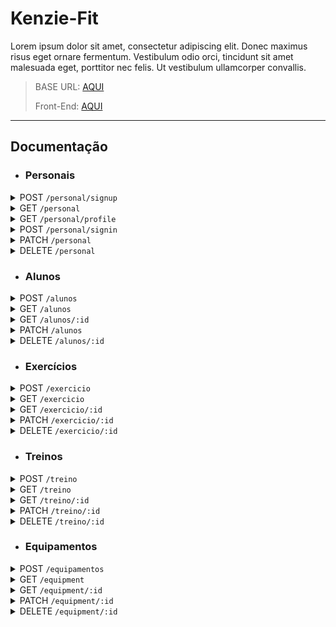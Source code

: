 # **Kenzie-Fit**

Lorem ipsum dolor sit amet, consectetur adipiscing elit. Donec maximus risus eget ornare fermentum. Vestibulum odio orci, tincidunt sit amet malesuada eget, porttitor nec felis. Ut vestibulum ullamcorper convallis.

> <p>BASE URL: <a href="https://academy-api-kenzie.herokuapp.com/">AQUI</a></p>
> <p>Front-End: <a href="https://github.com/thdias00/kenzie-fit">AQUI</a></p>

---

## **Documentação**

- ### **Personais**

<details>
  <summary>POST <code>/personal/signup</code></summary>
<p>Cadastra um novo personal no banco de dados.</p>
Corpo da requisição:

```json
{
  "nome": "Lucas Pereira",
  "email": "Lucas@email.com",
  "cpf": "333.333.333-34",
  "senha": "*aA123456"
}
```

Corpo da resposta `201 CREATED`:

```json
{
  "id": 3,
  "nome": "Lucas Pereira",
  "email": "Lucas@email.com",
  "cpf": "333.333.333-34",
  "alunos": []
}
```

</details>

<details>
  <summary>GET <code>/personal</code></summary>
<p>Retorna uma lista contendo todos os personais cadastrados no banco de dados.</p>
Corpo da requisição:

```
Não há corpo
```

Corpo da resposta `200 OK`:

```json
{
  "personal": [
    {
      "id": 1,
      "nome": "Augusto Pereira",
      "email": "Augusto@email.com",
      "cpf": "333.333.333-33",
      "alunos": []
    },
    {
      "id": 3,
      "nome": "Lucas Pereira",
      "email": "Lucas@email.com",
      "cpf": "333.333.333-34",
      "alunos": []
    }
  ]
}
```

</details>

<details>
  <summary>GET <code>/personal/profile</code></summary>
<p>Retorna as informações do personal indicado no token.</p>
Corpo da requisição:

```
Não há corpo
```

Corpo da resposta `200 OK`:

```json
{
  "id": 3,
  "nome": "Lucas Pereira",
  "email": "Lucas@email.com",
  "cpf": "333.333.333-34",
  "alunos": []
}
```

</details>

<details>
  <summary>POST <code>/personal/signin</code></summary>
<p>Realiza o login de um personal já cadastrado no banco de dados.</p>
Corpo da requisição:

```json
{
  "email": "Lucas@email.com",
  "senha": "*aA123456"
}
```

Corpo da resposta `200 OK`:

```json
{
  "token": "eyJ0eXAiOiJKV1QiLCJhbGciOiJIUzI1NiJ9.eyJmcmVzaCI6ZmFsc2UsImlhdCI6MTY1MTgwNDExNiwianRpIjoiOTE5ZDMyZTEtZTBiZS00ODE2LWIxZmMtNDY5MjUwNDUxNmJjIiwidHlwZSI6ImFjY2VzcyIsInN1YiI6eyJpZCI6Mywibm9tZSI6Ikx1Y2FzIFBlcmVpcmEiLCJlbWFpbCI6Ikx1Y2FzQGVtYWlsLmNvbSIsImNwZiI6IjMzMy4zMzMuMzMzLTM0IiwiYWx1bm9zIjpbXX0sIm5iZiI6MTY1MTgwNDExNiwiZXhwIjoxNjUxODA3NzE2fQ.M4lOkNw83LL4zOvysrrHQGL7TRJKPtvxbGlEu3MWP60",
  "user": {
    "id": 3,
    "nome": "Lucas Pereira",
    "email": "Lucas@email.com",
    "cpf": "333.333.333-34",
    "alunos": []
  }
}
```

</details>

<details>
  <summary>PATCH <code>/personal</code></summary>
<p>Atualiza as informações de um personal já cadastrado no banco de dados.</p>
Corpo da requisição:

```json
{
  "nome": "Lucas Pereira Silva"
}
```

Corpo da resposta `200 OK`:

```json
{
  "id": 3,
  "nome": "Lucas Pereira Silva",
  "email": "Lucas@email.com",
  "cpf": "333.333.333-34",
  "alunos": []
}
```

</details>

<details>
  <summary>DELETE <code>/personal</code></summary>
<p>Exclui um personal do banco de dados.</p>
Corpo da requisição:

```json
Não há corpo
```

Corpo da resposta `204 NO CONTENT`:

```json
Não há corpo
```

</details>

- ### **Alunos**

<details>
  <summary>POST <code>/alunos</code></summary>
<p>Cadastra um novo aluno no banco de dados.</p>
Corpo da requisição:

```json
{
  "nome": "Antonio Ruiz",
  "telefone": "(99)99999-9999",
  "email": "antonio@email.com",
  "peso": 80,
  "altura": 1.75
}
```

Corpo da resposta `201 CREATED`:

```json
{
  "nome": "Antonio Ruiz",
  "telefone": "(99)99999-9999",
  "email": "antonio@email.com",
  "peso": 80,
  "altura": 2.0,
  "imc": 26.0,
  "personal": {
    "id": 1,
    "nome": "Augusto Pereira",
    "cpf": "333.333.333-33"
  },
  "treinos": []
}
```

</details>

<details>
  <summary>GET <code>/alunos</code></summary>
<p>Retorna uma lista contendo todos os alunos cadastrados no banco de dados.</p>
Corpo da requisição:

```json
Não há corpo
```

Corpo da resposta `200 OK`:

```json
{
  "count": 2,
  "alunos": [
    {
      "id": 1,
      "nome": "Antonio Ruiz",
      "telefone": "(99)99999-9999",
      "email": "antonio@email.com",
      "peso": 80,
      "altura": 2.0,
      "imc": 26.0,
      "treinos": []
    },
    {
      "id": 2,
      "nome": "Carlos Barbosa",
      "telefone": "(99)99999-9999",
      "email": "Carlos@email.com",
      "peso": 80,
      "altura": 2.0,
      "imc": 26.0,
      "treinos": []
    }
  ]
}
```

</details>

<details>
  <summary>GET <code>/alunos/:id</code></summary>
<p>Retorna as informações do aluno indicado na url.</p>
Corpo da requisição:

```json
Não há corpo
```

Corpo da resposta `200 OK`:

```json
{
  "id": 1,
  "nome": "Antonio Ruiz",
  "telefone": "(99)99999-9999",
  "email": "antonio@email.com",
  "peso": 80,
  "altura": 2.0,
  "imc": 26.0,
  "personal": {
    "id": 1,
    "nome": "Augusto Pereira",
    "cpf": "333.333.333-33"
  },
  "treinos": []
}
```

</details>

<details>
  <summary>PATCH <code>/alunos</code></summary>
<p>Atualiza as informações de um aluno no banco de dados.</p>
Corpo da requisição:

```json
{
  "nome": "Antonio Luiz"
}
```

Corpo da resposta `200 OK`:

```json
{
  "id": 1,
  "nome": "Antonio Luiz",
  "telefone": "(99)99999-9999",
  "email": "antonio@email.com",
  "peso": 80,
  "altura": 2.0,
  "imc": 26.0,
  "treinos": []
}
```

</details>

<details>
  <summary>DELETE <code>/alunos/:id</code></summary>
<p>Deleta um aluno do banco de dados.</p>
Corpo da requisição:

```json
Não há corpo
```

Corpo da resposta `204 NO CONTENT`:

```json
Não há corpo
```

</details>

- ### **Exercícios**

<details>
  <summary>POST <code>/exercicio</code></summary>
<p>Cadastra um novo exercício no banco de dados.</p>
Corpo da requisição:

```json
{
  "nome": "Supino Reto",
  "series": 4,
  "repeticoes": 15,
  "carga": "10kg cada lado",
  "estimulo": "Peito",
  "aparelho": "Supino"
}
```

Corpo da resposta `201 CREATED`:

```json
{
  "id": 1,
  "nome": "Supino Reto",
  "estimulo": "Peito",
  "execucao": {
    "id": 1,
    "series": 4,
    "repeticoes": 15,
    "carga": "10kg cada lado"
  },
  "aparelho": {
    "id": 3,
    "nome": "Supino",
    "codigo": 2
  }
}
```

</details>

<details>
  <summary>GET <code>/exercicio</code></summary>
<p>Retorna uma lista contendo todos os exercícios cadastrados no banco de dados.</p>
Corpo da requisição:

```json
Não há corpo
```

Corpo da resposta `200 OK`:

```json
[
  {
    "id": 1,
    "nome": "Supino Reto",
    "estimulo": "Peito",
    "execucao": {
      "id": 1,
      "series": 4,
      "repeticoes": 15,
      "carga": "10kg cada lado"
    },
    "aparelho": {
      "id": 3,
      "nome": "Supino",
      "codigo": 2
    }
  },
  {
    "id": 2,
    "nome": "Supino Inclinado",
    "estimulo": "Peito",
    "execucao": {
      "id": 2,
      "series": 4,
      "repeticoes": 15,
      "carga": "10kg cada lado"
    },
    "aparelho": {
      "id": 3,
      "nome": "Supino",
      "codigo": 2
    }
  }
]
```

</details>

<details>
  <summary>GET <code>/exercicio/:id</code></summary>
<p>Retorna as informações do exercício indicado na url.</p>
Corpo da requisição:

```json
Não há corpo
```

Corpo da resposta `200 OK`:

```json
{
  "id": 1,
  "nome": "Supino Reto",
  "estimulo": "Peito",
  "execucao": {
    "id": 1,
    "series": 4,
    "repeticoes": 15,
    "carga": "10kg cada lado"
  },
  "aparelho": {
    "id": 3,
    "nome": "Supino",
    "codigo": 2
  }
}
```

</details>

<details>
  <summary>PATCH <code>/exercicio/:id</code></summary>
<p>Atualiza as informações de um exercício no banco de dados.</p>
Corpo da requisição:

```json
{
  "repeticoes": 10
}
```

Corpo da resposta `201 CREATED`:

```json
{
  "id": 1,
  "nome": "Supino Reto",
  "estimulo": "Peito",
  "execucao": {
    "id": 1,
    "series": 4,
    "repeticoes": 10,
    "carga": "10kg cada lado"
  },
  "aparelho": {
    "id": 3,
    "nome": "Supino",
    "codigo": 2
  }
}
```

</details>

<details>
  <summary>DELETE <code>/exercicio/:id</code></summary>
<p>Deleta um exercício do banco de dados.</p>
Corpo da requisição:

```json
Não há corpo
```

Corpo da resposta `204 NO CONTENT`:

```json
Não há corpo
```

</details>

- ### **Treinos**

<details>
  <summary>POST <code>/treino</code></summary>
<p>Cadastra um novo treino no banco de dados.</p>
Corpo da requisição:

```json
{
  "nome": "A",
  "personal_id": "1",
  "aluno_id": "1",
  "email_aluno": "antonio@email.com",
  "dia": "Segunda-Feira",
  "exercicios": ["Supino", "Supino Inclinado"]
}
```

Corpo da resposta `201 CREATED`:

```json
{
  "id": 1,
  "nome": "A",
  "dia": "Segunda-Feira",
  "personal": {
    "id": 1,
    "nome": "Augusto Pereira",
    "email": "Augusto@email.com",
    "cpf": "333.333.333-33"
  },
  "aluno": {
    "id": 1,
    "nome": "Antonio Luiz",
    "telefone": "(99)99999-9999",
    "email": "antonio@email.com",
    "peso": 80,
    "altura": 2.0,
    "imc": 26.0,
    "treinos": [
      {
        "id": 1,
        "nome": "A",
        "dia": "Segunda-Feira"
      }
    ]
  },
  "exercicios": [
    {
      "id": 2,
      "nome": "Supino Inclinado",
      "estimulo": "Peito",
      "execucao": {
        "id": 2,
        "series": 4,
        "repeticoes": 15,
        "carga": "10kg cada lado"
      },
      "aparelho": {
        "id": 3,
        "nome": "Supino",
        "codigo": 2
      }
    },
    {
      "id": 3,
      "nome": "Supino",
      "estimulo": "Peito",
      "execucao": {
        "id": 3,
        "series": 4,
        "repeticoes": 15,
        "carga": "10kg cada lado"
      },
      "aparelho": {
        "id": 3,
        "nome": "Supino",
        "codigo": 2
      }
    }
  ]
}
```

</details>

<details>
  <summary>GET <code>/treino</code></summary>
<p>Retorna uma lista contendo todos os treinos cadastrados no banco de dados.</p>
Corpo da requisição:

```json
Não há corpo
```

Corpo da resposta `200 OK`:

```json
{
  "treinos": [
    {
      "id": 1,
      "nome": "A",
      "dia": "Segunda-Feira",
      "personal": {
        "id": 1,
        "nome": "Augusto Pereira",
        "email": "Augusto@email.com",
        "cpf": "333.333.333-33"
      },
      "aluno": {
        "id": 1,
        "nome": "Antonio Luiz",
        "telefone": "(99)99999-9999",
        "email": "antonio@email.com",
        "peso": 80,
        "altura": 2.0,
        "imc": 26.0,
        "treinos": [
          {
            "id": 1,
            "nome": "A",
            "dia": "Segunda-Feira"
          }
        ]
      },
      "exercicios": [
        {
          "id": 2,
          "nome": "Supino Inclinado",
          "estimulo": "Peito",
          "execucao": {
            "id": 2,
            "series": 4,
            "repeticoes": 15,
            "carga": "10kg cada lado"
          },
          "aparelho": {
            "id": 3,
            "nome": "Supino",
            "codigo": 2
          }
        },
        {
          "id": 3,
          "nome": "Supino",
          "estimulo": "Peito",
          "execucao": {
            "id": 3,
            "series": 4,
            "repeticoes": 15,
            "carga": "10kg cada lado"
          },
          "aparelho": {
            "id": 3,
            "nome": "Supino",
            "codigo": 2
          }
        }
      ]
    }
  ]
}
```

</details>

<details>
  <summary>GET <code>/treino/:id</code></summary>
<p>Retorna as informações do treino indicado na url.</p>
Corpo da requisição:

```json
Não há corpo
```

Corpo da resposta `200 OK`:

```json
{
  "id": 1,
  "nome": "A",
  "dia": "Segunda-Feira",
  "personal": {
    "id": 1,
    "nome": "Augusto Pereira",
    "email": "Augusto@email.com",
    "cpf": "333.333.333-33"
  },
  "aluno": {
    "id": 1,
    "nome": "Antonio Luiz",
    "telefone": "(99)99999-9999",
    "email": "antonio@email.com",
    "peso": 80,
    "altura": 2.0,
    "imc": 26.0,
    "treinos": [
      {
        "id": 1,
        "nome": "A",
        "dia": "Segunda-Feira"
      }
    ]
  },
  "exercicios": [
    {
      "id": 2,
      "nome": "Supino Inclinado",
      "estimulo": "Peito",
      "execucao": {
        "id": 2,
        "series": 4,
        "repeticoes": 15,
        "carga": "10kg cada lado"
      },
      "aparelho": {
        "id": 3,
        "nome": "Supino",
        "codigo": 2
      }
    },
    {
      "id": 3,
      "nome": "Supino",
      "estimulo": "Peito",
      "execucao": {
        "id": 3,
        "series": 4,
        "repeticoes": 15,
        "carga": "10kg cada lado"
      },
      "aparelho": {
        "id": 3,
        "nome": "Supino",
        "codigo": 2
      }
    }
  ]
}
```

</details>

<details>
  <summary>PATCH <code>/treino/:id</code></summary>
<p>Atualiza as informações de um treino no banco de dados.</p>
Corpo da requisição:

```json
{
  "exercicios": ["Barra", "Barra Inclinada"]
}
```

Corpo da resposta `201 CREATED`:

```json
{
  "id": 1,
  "nome": "A",
  "dia": "Segunda-Feira",
  "personal": {
    "id": 1,
    "nome": "Augusto Pereira",
    "email": "Augusto@email.com",
    "cpf": "333.333.333-33"
  },
  "aluno": {
    "id": 1,
    "nome": "Antonio Luiz",
    "telefone": "(99)99999-9999",
    "email": "antonio@email.com",
    "peso": 80,
    "altura": 2.0,
    "imc": 26.0,
    "treinos": [
      {
        "id": 1,
        "nome": "A",
        "dia": "Segunda-Feira"
      }
    ]
  },
  "exercicios": [
    {
      "id": 4,
      "nome": "Barra",
      "estimulo": "Peito",
      "execucao": {
        "id": 4,
        "series": 4,
        "repeticoes": 15,
        "carga": "10kg cada lado"
      },
      "aparelho": {
        "id": 3,
        "nome": "Supino",
        "codigo": 2
      }
    },
    {
      "id": 6,
      "nome": "Barra Inclinada",
      "estimulo": "Peito",
      "execucao": {
        "id": 6,
        "series": 4,
        "repeticoes": 15,
        "carga": "10kg cada lado"
      },
      "aparelho": {
        "id": 3,
        "nome": "Supino",
        "codigo": 2
      }
    }
  ]
}
```

</details>

<details>
  <summary>DELETE <code>/treino/:id</code></summary>
<p>Deleta um treino do banco de dados.</p>
Corpo da requisição:

```json
Não há corpo
```

Corpo da resposta `204 NO CONTENT`:

```json
Não há corpo
```

</details>

- ### **Equipamentos**

<details>
  <summary>POST <code>/equipamentos</code></summary>
<p>Cadastra um novo equipamento no banco de dados.</p>
Corpo da requisição:

```json
{
  "nome": "Supino",
  "codigo": 2
}
```

Corpo da resposta `201 CREATED`:

```json
{
  "id": 3,
  "nome": "Supino",
  "codigo": 2
}
```

</details>

<details>
  <summary>GET <code>/equipment</code></summary>
<p>Retorna uma lista contendo todos os equipamentos cadastrados no banco de dados.</p>
Corpo da requisição:

```json
Não há corpo
```

Corpo da resposta `200 OK`:

```json
{
  "count": 2,
  "equipments": [
    {
      "id": 1,
      "nome": "Barra Lateral",
      "codigo": 1
    },
    {
      "id": 3,
      "nome": "Supino",
      "codigo": 2
    }
  ]
}
```

</details>

<details>
  <summary>GET <code>/equipment/:id</code></summary>
<p>Retorna as informações do equipamento indicado na url.</p>
Corpo da requisição:

```json
Não há corpo
```

Corpo da resposta `200 OK`:

```json
{
  "id": 1,
  "nome": "Barra Reta",
  "codigo": 1
}
```

</details>

<details>
  <summary>PATCH <code>/equipment/:id</code></summary>
<p>Atualiza as informações de um equipamento no banco de dados.</p>
Corpo da requisição:

```json
{
  "nome": "Barra Fixa"
}
```

Corpo da resposta `201 CREATED`:

```json
{
  "id": 1,
  "nome": "Barra Fixa",
  "codigo": 1
}
```

</details>

<details>
  <summary>DELETE <code>/equipment/:id</code></summary>
<p>Deleta um equipamento do banco de dados.</p>
Corpo da requisição:

```json
Não há corpo
```

Corpo da resposta `204 NO CONTENT`:

```json
Não há corpo
```

</details>

